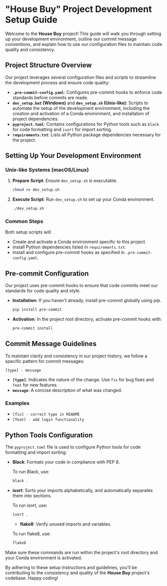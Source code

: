 # "House Buy" Project Development Setup Guide

Welcome to the **House Buy** project! This guide will walk you through setting up your development environment, outline our commit message conventions, and explain how to use our configuration files to maintain code quality and consistency.

## **Project Structure Overview**

Our project leverages several configuration files and scripts to streamline the development process and ensure code quality:

- **`.pre-commit-config.yaml`**: Configures pre-commit hooks to enforce code standards before commits are made.
- **`dev_setup.bat` (Windows)** and **`dev_setup.sh` (Unix-like)**: Scripts to automate the setup of the development environment, including the creation and activation of a Conda environment, and installation of project dependencies.
- **`pyproject.toml`**: Contains configurations for Python tools such as `black` for code formatting and `isort` for import sorting.
- **`requirements.txt`**: Lists all Python package dependencies necessary for the project.

## **Setting Up Your Development Environment**

### Unix-like Systems (macOS/Linux)

1. **Prepare Script**: Ensure `dev_setup.sh` is executable.
   
   ```bash
   chmod +x dev_setup.sh
   ```
   
2. **Execute Script**: Run `dev_setup.sh` to set up your Conda environment.
   
   ```bash
   ./dev_setup.sh
   ```

### Common Steps

Both setup scripts will:
- Create and activate a Conda environment specific to this project.
- Install Python dependencies listed in `requirements.txt`.
- Install and configure pre-commit hooks as specified in `.pre-commit-config.yaml`.

## **Pre-commit Configuration**

Our project uses pre-commit hooks to ensure that code commits meet our standards for code quality and style.

- **Installation**: If you haven't already, install pre-commit globally using pip.
  
  ```bash
  pip install pre-commit
  ```

- **Activation**: In the project root directory, activate pre-commit hooks with:
  
  ```bash
  pre-commit install
  ```

## **Commit Message Guidelines**

To maintain clarity and consistency in our project history, we follow a specific pattern for commit messages:

```
[type] - message
```

- **`[type]`**: Indicates the nature of the change. Use `fix` for bug fixes and `feat` for new features.
- **`message`**: A concise description of what was changed.

### Examples

- `[fix] - correct typo in README`
- `[feat] - add login functionality`

## **Python Tools Configuration**

The `pyproject.toml` file is used to configure Python tools for code formatting and import sorting:

- **Black**: Formats your code in compliance with PEP 8.
  
  To run Black, use:
  
  ```bash
  black .
  ```

- **isort**: Sorts your imports alphabetically, and automatically separates them into sections.
  
  To run isort, use:
  
  ```bash
  isort .
  ```

  - **flake8**: Verify unused imports and variables.
  
  To run flake8, use:
  
  ```bash
  flake8
  ```

Make sure these commands are run within the project's root directory and your Conda environment is activated.

By adhering to these setup instructions and guidelines, you'll be contributing to the consistency and quality of the **House Buy** project's codebase. Happy coding!
